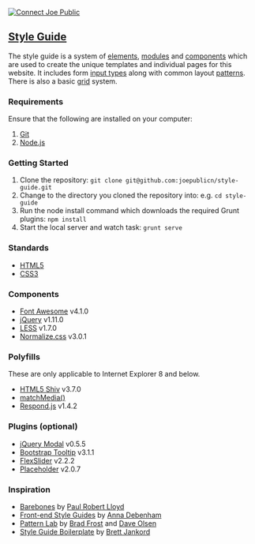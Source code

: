 [![Connect Joe Public](http://connectjoepublic.com/github.png)](http://connectjoepublic.com)

## [Style Guide](http://joepublicn.com/style-guide)

The style guide is a system of [elements](http://joepublicn.com/style-guide/elements.html), [modules](http://joepublicn.com/style-guide/modules.html) and [components](http://joepublicn.com/style-guide/components.html) which are used to create the unique templates and individual pages for this website. It includes form [input types](http://joepublicn.com/style-guide/forms.html#sg-form-input-types) along with common layout [patterns](http://joepublicn.com/style-guide/forms.html#sg-form-layout-default). There is also a basic [grid](http://joepublicn.com/style-guide/grid.html) system.

### Requirements

Ensure that the following are installed on your computer:

1. [Git](http://git-scm.com)
2. [Node.js](http://nodejs.org)

### Getting Started

1. Clone the repository: `git clone git@github.com:joepublicn/style-guide.git`
2. Change to the directory you cloned the repository into: e.g. `cd style-guide`
3. Run the node install command which downloads the required Grunt plugins: `npm install`
4. Start the local server and watch task: `grunt serve`

### Standards

* [HTML5](http://www.w3.org/TR/html5)
* [CSS3](http://www.w3.org/TR/CSS/#css3)

### Components

* [Font Awesome](http://fortawesome.github.io/Font-Awesome) v4.1.0
* [jQuery](http://jquery.com) v1.11.0
* [LESS](http://lesscss.org) v1.7.0
* [Normalize.css](http://necolas.github.io/normalize.css) v3.0.1

### Polyfills

These are only applicable to Internet Explorer 8 and below.

* [HTML5 Shiv](https://github.com/aFarkas/html5shiv) v3.7.0
* [matchMedia()](https://github.com/scottjehl/Respond)
* [Respond.js](https://github.com/scottjehl/Respond) v1.4.2

### Plugins (optional)

* [jQuery Modal](https://github.com/kylefox/jquery-modal) v0.5.5
* [Bootstrap Tooltip](http://getbootstrap.com) v3.1.1
* [FlexSlider](https://github.com/woothemes/flexslider) v2.2.2
* [Placeholder](https://github.com/mathiasbynens/jquery-placeholder) v2.0.7

### Inspiration

* [Barebones](http://barebones.paulrobertlloyd.com) by [Paul Robert Lloyd](http://paulrobertlloyd.com)
* [Front-end Style Guides](http://24ways.org/2011/front-end-style-guides) by [Anna Debenham](http://maban.co.uk)
* [Pattern Lab](http://pattern-lab.info) by [Brad Frost](http://bradfrostweb.com) and [Dave Olsen](http://dmolsen.com)
* [Style Guide Boilerplate](http://bjankord.github.io/Style-Guide-Boilerplate) by [Brett Jankord](http://www.brettjankord.com)
